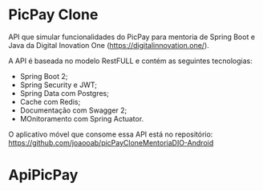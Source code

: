 # PicPay Clone
API que simular funcionalidades do PicPay para mentoria de Spring Boot e Java da Digital Inovation One (https://digitalinnovation.one/).

A API é baseada no modelo RestFULL e contém as seguintes tecnologias:
- Spring Boot 2;
- Spring Security e JWT;
- Spring Data com Postgres;
- Cache com Redis;
- Documentação com Swagger 2;
- MOnitoramento com Spring Actuator.

O aplicativo móvel que consome essa API está no repositório: https://github.com/joaooab/picPayCloneMentoriaDIO-Android
# ApiPicPay
